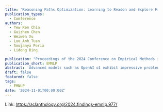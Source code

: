 ```yaml
---
title: 'Reasoning Paths Optimization: Learning to Reason and Explore From Diverse Paths'
publication_types:
  - Conference
authors:
  - Yew Ken Chia
  - Guizhen Chen
  - Weiwen Xu
  - Luu_Anh_Tuan
  - Soujanya Poria
  - Lidong Bing

publication: "Proceedings of the 2024 Conference on Empirical Methods in Natural Language Processing"
publication_short: EMNLP
abstract: 'Advanced models such as OpenAI o1 exhibit impressive problem-solving capabilities through step-by-step reasoning. However, they may still falter on more complex problems, making errors that disrupt their reasoning paths. We attribute this to the expansive solution space, where each step has the risk of diverging into mistakes. To enhance language model reasoning, we introduce a specialized training framework called Reasoning Paths Optimization (RPO), which enables learning to reason and explore from diverse paths. Our approach encourages favorable branches at each reasoning step while penalizing unfavorable ones, enhancing the model’s overall problem-solving performance. Reasoning Paths Optimization does not rely on large-scale human-annotated rationales or outputs from closed-source models, making it scalable and data-efficient. We focus on multi-step reasoning tasks, such as math word problems and science-based exam questions. The experiments demonstrate that our framework significantly enhances the reasoning performance of large language models, with up to 3.1% and 4.3% improvement on GSM8K and MMLU (STEM) respectively. Our data and code can be found at https://reasoning-paths.github.io.'
draft: false
featured: false
tags:
  - EMNLP
date: '2024-11-01T00:00:00Z'
---
```

Link: https://aclanthology.org/2024.findings-emnlp.977/